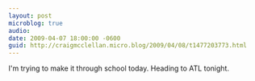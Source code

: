 ```yaml
---
layout: post
microblog: true
audio: 
date: 2009-04-07 18:00:00 -0600
guid: http://craigmcclellan.micro.blog/2009/04/08/t1477203773.html
---
```

I'm trying to make it through school today.  Heading to ATL tonight.
